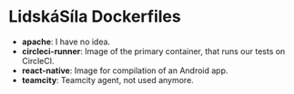# LidskáSíla Dockerfiles

- **apache**: I have no idea.
- **circleci-runner**: Image of the primary container, that runs our tests on CircleCI.
- **react-native**: Image for compilation of an Android app.
- **teamcity**: Teamcity agent, not used anymore.
